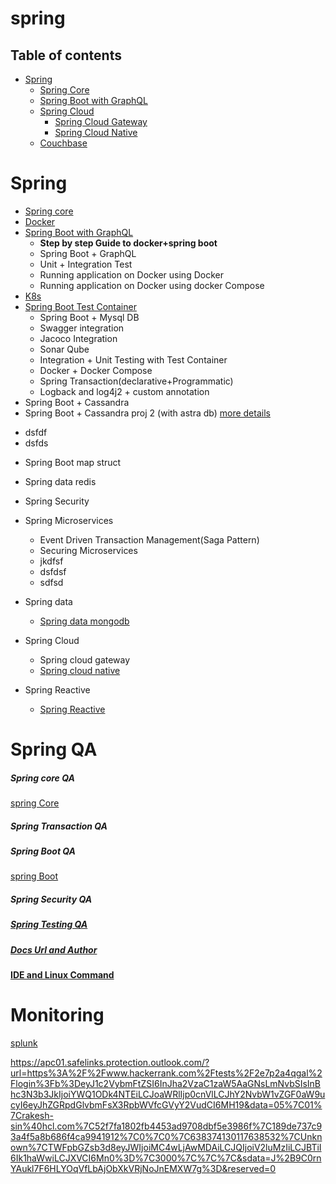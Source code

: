 # spring

## Table of contents
- [Spring](#spring)
  - [Spring Core](#spring-core)
  - [Spring Boot with GraphQL](#spring-boot-with-graphql)
  - [Spring Cloud](#spring-cloud)
    - [Spring Cloud Gateway](https://github.com/singhrakeshgkp/spring-cloud-gateway/blob/main/readme.md)
    - [Spring Cloud Native](https://github.com/singhrakeshgkp/spring-cloud-native)
  - [Couchbase](https://github.com/singhrakeshgkp/couchbase) 


# Spring
 * [Spring core](/spring_core/spring-core.md)
 * [Docker](springboot-graphql/README.md)
 * [Spring Boot with GraphQL](springboot-graphql/README.md)
   - **Step by step Guide to docker+spring boot**
   - Spring Boot + GraphQL
   - Unit + Integration Test
   - Running application on Docker using Docker
   - Running application on Docker using docker Compose
 * [K8s](https://github.com/singhrakeshgkp/K8s#readme)
 * [Spring Boot Test Container](/springboot-testcontainer/readme.md)
   - Spring Boot + Mysql DB
   - Swagger integration
   - Jacoco Integration
   - Sonar Qube
   - Integration + Unit Testing with Test Container
   - Docker + Docker Compose
   - Spring Transaction(declarative+Programmatic)
   - Logback and log4j2 + custom annotation 
 * Spring Boot + Cassandra
 * Spring Boot + Cassandra proj 2 (with astra db) [more details](spring-cassandra-proj2/readme.md)
  - dsfdf
  - dsfds
  
 * Spring Boot map struct
 * Spring data redis
 * Spring Security
 * Spring Microservices
   - Event Driven Transaction Management(Saga Pattern)
   - Securing Microservices
   - jkdfsf
   - dsfdsf
   - sdfsd
* Spring data
  - [Spring data mongodb](/spring-data/spring-data-mongo/mongodb.md)
* Spring Cloud
  - Spring cloud gateway
  - [Spring cloud native](https://github.com/singhrakeshgkp/spring-cloud-native/blob/main/README.md)
 
* Spring Reactive
   - [Spring Reactive](https://github.com/singhrakeshgkp/spring-reactive/tree/master#readme)
# Spring QA
##### Spring core QA
[spring Core](/spingcoreqa.md)
##### Spring Transaction QA
##### Spring Boot QA
[spring Boot](/spingbootqa.md)
##### Spring Security QA
##### [Spring Testing QA](/spring-testing.md)
##### [Docs Url and Author](/impurlsandauthor.md)
#### [IDE and Linux Command](/IDEAndLinuxCommand.md)

# Monitoring
[splunk](/splunk.md)   

https://apc01.safelinks.protection.outlook.com/?url=https%3A%2F%2Fwww.hackerrank.com%2Ftests%2F2e7p2a4qgal%2Flogin%3Fb%3DeyJ1c2VybmFtZSI6InJha2VzaC1zaW5AaGNsLmNvbSIsInBhc3N3b3JkIjoiYWQ1ODk4NTEiLCJoaWRlIjp0cnVlLCJhY2NvbW1vZGF0aW9ucyI6eyJhZGRpdGlvbmFsX3RpbWVfcGVyY2VudCI6MH19&data=05%7C01%7Crakesh-sin%40hcl.com%7C52f7fa1802fb4453ad9708dbf5e3986f%7C189de737c93a4f5a8b686f4ca9941912%7C0%7C0%7C638374130117638532%7CUnknown%7CTWFpbGZsb3d8eyJWIjoiMC4wLjAwMDAiLCJQIjoiV2luMzIiLCJBTiI6Ik1haWwiLCJXVCI6Mn0%3D%7C3000%7C%7C%7C&sdata=J%2B9C0rnYAukl7F6HLYOqVfLbAjObXkVRjNoJnEMXW7g%3D&reserved=0
